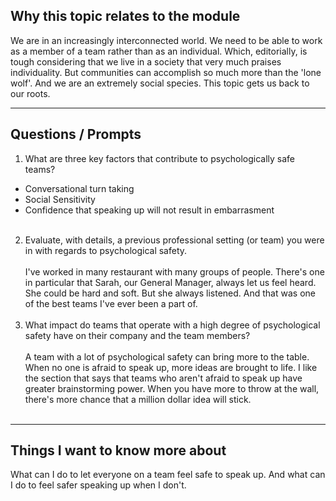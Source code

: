 ## Why this topic relates to the module
We are in an increasingly interconnected world. We need to be able to work as a member of a team rather than as an individual. Which, editorially, is tough considering that we live in a society that very much praises individuality. But communities can accomplish so much more than the 'lone wolf'. And we are an extremely social species. This topic gets us back to our roots.
***
## Questions / Prompts
1. What are three key factors that contribute to psychologically safe teams?
* Conversational turn taking
* Social Sensitivity
* Confidence that speaking up will not result in embarrasment<br></br>
2. Evaluate, with details, a previous professional setting (or team) you were in with regards to psychological safety.
<br></br>I've worked in many restaurant with many groups of people. There's one in particular that Sarah, our General Manager, always let us feel heard. She could be hard and soft. But she always listened. And that was one of the best teams I've ever been a part of.<br></br>
3. What impact do teams that operate with a high degree of psychological safety have on their company and the team members?
<br></br>A team with a lot of psychological safety can bring more to the table. When no one is afraid to speak up, more ideas are brought to life. I like the section that says that teams who aren't afraid to speak up have greater brainstorming power. When you have more to throw at the wall, there's more chance that a million dollar idea will stick.<br></br>
***
## Things I want to know more about
What can I do to let everyone on a team feel safe to speak up. And what can I do to feel safer speaking up when I don't.